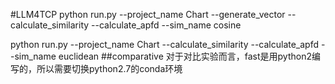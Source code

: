 #LLM4TCP
python run.py --project_name Chart --generate_vector --calculate_similarity --calculate_apfd --sim_name cosine 

python run.py --project_name Chart  --calculate_similarity --calculate_apfd --sim_name euclidean
##comparative
对于对比实验而言，fast是用python2编写的，所以需要切换python2.7的conda环境
